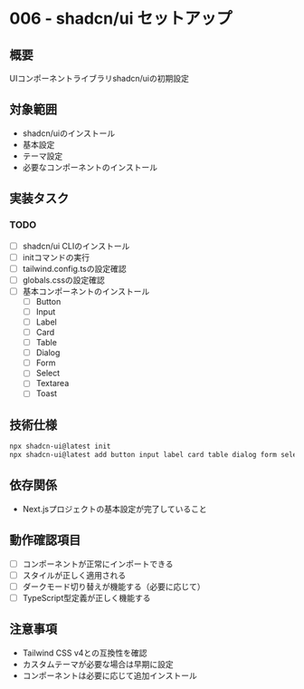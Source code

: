 # 006 - shadcn/ui セットアップ

## 概要
UIコンポーネントライブラリshadcn/uiの初期設定

## 対象範囲
- shadcn/uiのインストール
- 基本設定
- テーマ設定
- 必要なコンポーネントのインストール

## 実装タスク

### TODO
- [ ] shadcn/ui CLIのインストール
- [ ] initコマンドの実行
- [ ] tailwind.config.tsの設定確認
- [ ] globals.cssの設定確認
- [ ] 基本コンポーネントのインストール
  - [ ] Button
  - [ ] Input
  - [ ] Label
  - [ ] Card
  - [ ] Table
  - [ ] Dialog
  - [ ] Form
  - [ ] Select
  - [ ] Textarea
  - [ ] Toast

## 技術仕様
```bash
npx shadcn-ui@latest init
npx shadcn-ui@latest add button input label card table dialog form select textarea toast
```

## 依存関係
- Next.jsプロジェクトの基本設定が完了していること

## 動作確認項目
- [ ] コンポーネントが正常にインポートできる
- [ ] スタイルが正しく適用される
- [ ] ダークモード切り替えが機能する（必要に応じて）
- [ ] TypeScript型定義が正しく機能する

## 注意事項
- Tailwind CSS v4との互換性を確認
- カスタムテーマが必要な場合は早期に設定
- コンポーネントは必要に応じて追加インストール